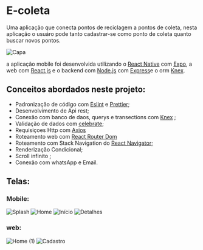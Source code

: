 # E-coleta
Uma aplicação que conecta pontos de reciclagem a pontos de coleta, nesta aplicação o usuáro pode tanto cadastrar-se como ponto de
coleta quanto buscar novos pontos.

![Capa](https://user-images.githubusercontent.com/54459438/83980628-bc69fe80-a8ed-11ea-9569-233c09cdf1dd.png)



a aplicação mobile foi desenvolvida utilizando o [React Native](https://reactnative.dev/) com [Expo](https://expo.io/learn),
a web com [React.js](https://pt-br.reactjs.org/) e o backend com [Node.js](https://nodejs.org/en/docs/) com [Express](https://expressjs.com/pt-br/)e o orm [Knex](https://knexjs.org/).

## Conceitos abordados neste projeto:
+ Padronização de código com [Eslint](https://eslint.org/) e [Prettier](https://prettier.io/);
+ Desenvolvimento de Api rest;
+ Conexão com banco de daos, querys e transections com [Knex](https://knexjs.org/) ;
+ Validação de dados com [celebrate](https://www.npmjs.com/package/celebrate);
+ Requisiçoes Http com [Axios](https://github.com/axios/axios)
+ Roteamento web com [React Router Dom](https://www.npmjs.com/package/react-router-dom)
+ Roteamento com Stack Navigation do [React Navigator](https://reactnavigation.org/docs/stack-navigator/);
+ Renderização Condicional;
+ Scroll infinito ;
+ Conexão com whatsApp e Email.

## Telas:

 ### Mobile:

![Splash](https://user-images.githubusercontent.com/54459438/83980658-df94ae00-a8ed-11ea-8e3a-2343d5ffb9dc.png)
![Home](https://user-images.githubusercontent.com/54459438/83980654-de638100-a8ed-11ea-8ba5-04572f8de372.png)
![Início](https://user-images.githubusercontent.com/54459438/83980656-defc1780-a8ed-11ea-9ff6-d17521370bf5.png)
![Detalhes](https://user-images.githubusercontent.com/54459438/83980660-df94ae00-a8ed-11ea-85d2-228acf879d41.png)
 
 ### web:
 
![Home (1)](https://user-images.githubusercontent.com/54459438/83980683-110d7980-a8ee-11ea-844c-df584fa6e8e1.png)
![Cadastro](https://user-images.githubusercontent.com/54459438/83980685-123ea680-a8ee-11ea-9074-2b5ff1d7a78b.png)


